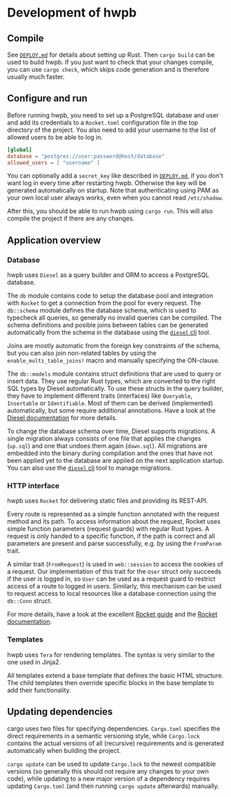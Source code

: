 # Development of hwpb

## Compile

See [`DEPLOY.md`] for details about setting up Rust. Then `cargo build` can be
used to build hwpb. If you just want to check that your changes compile, you
can use `cargo check`, which skips code generation and is therefore usually
much faster.

## Configure and run

Before running hwpb, you need to set up a PostgreSQL database and user and
add its credentials to a `Rocket.toml` configuration file in the top directory
of the project. You also need to add your username to the list of allowed
users to be able to log in.

```toml
[global]
database = "postgres://user:password@host/database"
allowed_users = [ "username" ]
```

You can optionally add a `secret_key` like described in [`DEPLOY.md`], if you
don't want log in every time after restarting hwpb. Otherwise the key will
be generated automatically on startup. Note that authenticating using PAM as
your own local user always works, even when you cannot read `/etc/shadow`.

After this, you should be able to run hwpb using `cargo run`. This will also
compile the project if there are any changes.

## Application overview

### Database

hwpb uses `Diesel` as a query builder and ORM to access a PostgreSQL database.

The `db` module contains code to setup the database pool and integration with
`Rocket` to get a connection from the pool for every request. The `db::schema`
module defines the database schema, which is used to typecheck all queries,
so generally no invalid queries can be compiled. The schema definitions and
posible joins between tables can be generated automatically from the schema
in the database using the [`diesel` cli] tool.

Joins are mostly automatic from the foreign key constraints of the schema, but
you can also join non-related tables by using the `enable_multi_table_joins!`
macro and manually specifying the ON-clause.

The `db::models` module contains struct definitions that are used to query or
insert data. They use regular Rust types, which are converted to the right
SQL types by Diesel automatically. To use these structs in the query builder,
they have to implement different traits (interfaces) like `Queryable`,
`Insertable` or `Identifiable`. Most of them can be derived (implemented)
automatically, but some require additional annotations. Have a look at the
[Diesel documentation] for more details.

To change the database schema over time, Diesel supports migrations. A single
migration always consists of one file that applies the changes (`up.sql`) and
one that undoes them again (`down.sql`). All migrations are embedded into the
binary during compilation and the ones that have not been applied yet to the
database are applied on the next application startup. You can also use the
[`diesel` cli] tool to manage migrations.

### HTTP interface

hwpb uses `Rocket` for delivering static files and providing its REST-API.

Every route is represented as a simple function annotated with the request
method and its path. To access information about the request, Rocket uses
simple function parameters (request guards) with regular Rust types. A request
is only handed to a specific function, if the path is correct and all
parameters are present and parse successfully, e.g. by using the `FromParam`
trait.

A similar trait (`FromRequest`) is used in `web::session` to access the cookies
of a request. Our implementation of this trait for the `User` struct only
succeeds if the user is logged in, so `User` can be used as a request guard to
restrict access of a route to logged in users. Similarly, this mechanism can
be used to request access to local resources like a database connection using
the `db::Conn` struct.

For more details, have a look at the excellent [Rocket guide] and the
[Rocket documentation].

### Templates

hwpb uses `Tera` for rendering templates. The syntax is very similar to the one
used in Jinja2.

All templates extend a base template that defines the basic HTML structure.
The child templates then override specific blocks in the base template to add
their functionality.

## Updating dependencies

cargo uses two files for specifying dependencies. `Cargo.toml` specifies the
direct requirements in a semantic versioning style, while `Cargo.lock` contains
the actual versions of all (recursive) requirements and is generated
automatically when building the project.

`cargo update` can be used to update `Cargo.lock` to the newest compatible
versions (so generally this should not require any changes to your own code),
while updating to a new major version of a dependency requires updating
`Cargo.toml` (and then running `cargo update` afterwards) manually.

[`DEPLOY.md`]: DEPLOY.md
[`diesel` cli]: https://github.com/diesel-rs/diesel/tree/master/diesel_cli
[Diesel documentation]: http://docs.diesel.rs/
[Rocket guide]: https://rocket.rs/guide/
[Rocket documentation]: https://api.rocket.rs/rocket/
